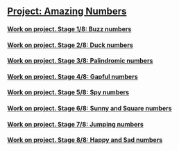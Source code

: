 ## [Project: Amazing Numbers](https://hyperskill.org/projects/184)
#### [Work on project. Stage 1/8: Buzz numbers](https://hyperskill.org/projects/184/stages/931/implement)
#### [Work on project. Stage 2/8: Duck numbers](https://hyperskill.org/projects/184/stages/932/implement)
#### [Work on project. Stage 3/8: Palindromic numbers](https://hyperskill.org/projects/184/stages/933/implement)
#### [Work on project. Stage 4/8: Gapful numbers](https://hyperskill.org/projects/184/stages/934/implement)
#### [Work on project. Stage 5/8: Spy numbers](https://hyperskill.org/projects/184/stages/935/implement)
#### [Work on project. Stage 6/8: Sunny and Square numbers](https://hyperskill.org/projects/184/stages/936/implement)
#### [Work on project. Stage 7/8: Jumping numbers](https://hyperskill.org/projects/184/stages/937/implement)
#### [Work on project. Stage 8/8: Happy and Sad numbers](https://hyperskill.org/projects/184/stages/938/implement)